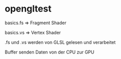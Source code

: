 # opengltest

basics.fs => Fragment Shader

basics.vs => Vertex Shader

.fs und .vs werden von GLSL gelesen und verarbeitet


Buffer senden Daten von der CPU zur GPU